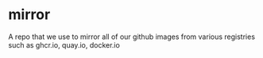 # mirror
A repo that we use to mirror all of our github images from various registries such as ghcr.io, quay.io, docker.io
